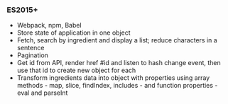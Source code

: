 ### ES2015+

+ Webpack, npm, Babel
+ Store state of application in one object
+ Fetch, search by ingredient and display a list; reduce characters in a sentence
+ Pagination
+ Get id from API, render href #id and listen to hash change event, then use that id to create new object for each
+ Transform ingredients data into object with properties using array methods - map, slice, findIndex, includes - and function properties - eval and parseInt
